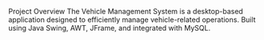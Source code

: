 Project Overview
The Vehicle Management System is a desktop-based application designed to efficiently manage vehicle-related operations. Built using Java Swing, AWT, JFrame, and integrated with MySQL.
